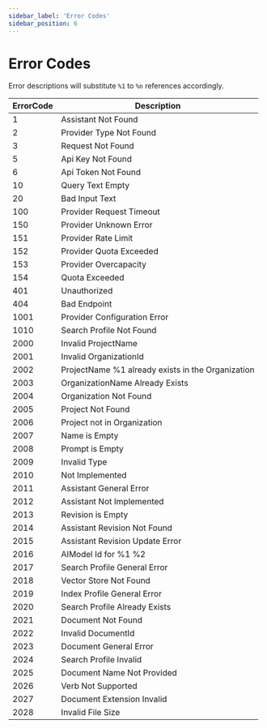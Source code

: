 ```yaml
---
sidebar_label: 'Error Codes'
sidebar_position: 6
---
```


# Error Codes

Error descriptions will substitute `%1` to `%n` references accordingly.

| ErrorCode | Description                                    |
|-----------|------------------------------------------------|
| 1         | Assistant Not Found                            |
| 2         | Provider Type Not Found                        |
| 3         | Request Not Found                              |
| 5         | Api Key Not Found                              |
| 6         | Api Token Not Found                            |
| 10        | Query Text Empty                               |
| 20        | Bad Input Text                                 |
| 100       | Provider Request Timeout                       |
| 150       | Provider Unknown Error                         |
| 151       | Provider Rate Limit                            |
| 152       | Provider Quota Exceeded                        |
| 153       | Provider Overcapacity                          |
| 154       | Quota Exceeded                                 |
| 401       | Unauthorized                                   |
| 404       | Bad Endpoint                                   |
| 1001      | Provider Configuration Error                   |
| 1010      | Search Profile Not Found                       |
| 2000      | Invalid ProjectName                            |
| 2001      | Invalid OrganizationId                         |
| 2002      | ProjectName %1 already exists in the Organization |
| 2003      | OrganizationName Already Exists                |
| 2004      | Organization Not Found                         |
| 2005      | Project Not Found                              |
| 2006      | Project not in Organization                    |
| 2007      | Name is Empty                                  |
| 2008      | Prompt is Empty                                |
| 2009      | Invalid Type                                   |
| 2010      | Not Implemented                                |
| 2011      | Assistant General Error                        |
| 2012      | Assistant Not Implemented                      |
| 2013      | Revision is Empty                              |
| 2014      | Assistant Revision Not Found                   |
| 2015      | Assistant Revision Update Error                |
| 2016      | AIModel Id for %1 %2                           |
| 2017      | Search Profile General Error                   |
| 2018      | Vector Store Not Found                         |
| 2019      | Index Profile General Error                    |
| 2020      | Search Profile Already Exists                  |
| 2021      | Document Not Found                             |
| 2022      | Invalid DocumentId                             |
| 2023      | Document General Error                         |
| 2024      | Search Profile Invalid                         |
| 2025      | Document Name Not Provided                     |
| 2026      | Verb Not Supported                             |
| 2027      | Document Extension Invalid                     |
| 2028      | Invalid File Size                              |

